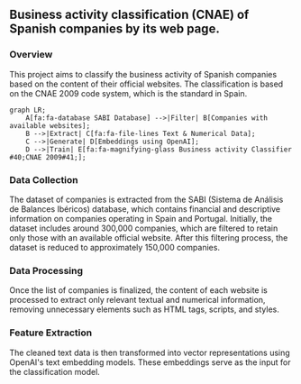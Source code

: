 ## __Business activity classification (CNAE) of Spanish companies by its web page.__

### Overview
This project aims to classify the business activity of Spanish companies based on the content of their official websites. The classification is based on the CNAE 2009 code system, which is the standard in Spain.

```mermaid
graph LR;
    A[fa:fa-database SABI Database] -->|Filter| B[Companies with available websites];
    B -->|Extract| C[fa:fa-file-lines Text & Numerical Data];
    C -->|Generate| D[Embeddings using OpenAI];
    D -->|Train| E[fa:fa-magnifying-glass Business activity Classifier #40;CNAE 2009#41;];
```

### Data Collection
The dataset of companies is extracted from the SABI (Sistema de Análisis de Balances Ibéricos) database, which contains financial and descriptive information on companies operating in Spain and Portugal. Initially, the dataset includes around 300,000 companies, which are filtered to retain only those with an available official website. After this filtering process, the dataset is reduced to approximately 150,000 companies.

### Data Processing
Once the list of companies is finalized, the content of each website is processed to extract only relevant textual and numerical information, removing unnecessary elements such as HTML tags, scripts, and styles.

### Feature Extraction
The cleaned text data is then transformed into vector representations using OpenAI's text embedding models. These embeddings serve as the input for the classification model.
